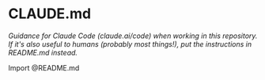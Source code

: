 # CLAUDE.md
_Guidance for Claude Code (claude.ai/code) when working in this repository. If it's also useful to humans (probably most things!), put the instructions in README.md instead._

Import @README.md

